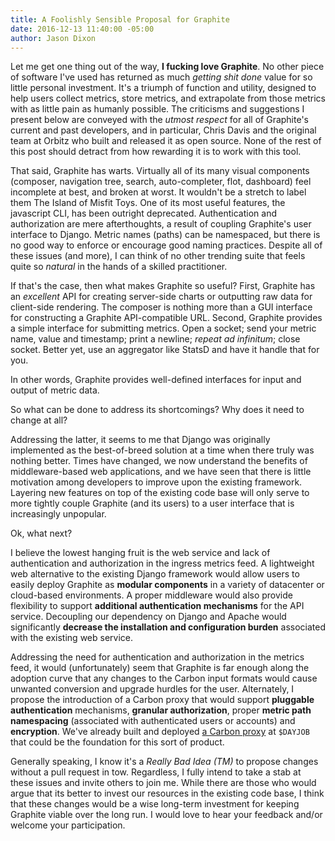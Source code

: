 ```yaml
---
title: A Foolishly Sensible Proposal for Graphite
date: 2016-12-13 11:40:00 -05:00
author: Jason Dixon
---
```


Let me get one thing out of the way, **I fucking love Graphite**. No other piece of software I've used has returned as much *getting shit done* value for so little personal investment. It's a triumph of function and utility, designed to help users collect metrics, store metrics, and extrapolate from those metrics with as little pain as humanly possible. The criticisms and suggestions I present below are conveyed with the *utmost respect* for all of Graphite's current and past developers, and in particular, Chris Davis and the original team at Orbitz who built and released it as open source. None of the rest of this post should detract from how rewarding it is to work with this tool.

That said, Graphite has warts. Virtually all of its many visual components (composer, navigation tree, search, auto-completer, flot, dashboard) feel incomplete at best, and broken at worst. It wouldn't be a stretch to label them The Island of Misfit Toys. One of its most useful features, the javascript CLI, has been outright deprecated. Authentication and authorization are mere afterthoughts, a result of coupling Graphite's user interface to Django. Metric names (paths) can be namespaced, but there is no good way to enforce or encourage good naming practices. Despite all of these issues (and more), I can think of no other trending suite that feels quite so *natural* in the hands of a skilled practitioner.

If that's the case, then what makes Graphite so useful? First, Graphite has an *excellent* API for creating server-side charts or outputting raw data for client-side rendering. The composer is nothing more than a GUI interface for constructing a Graphite API-compatible URL. Second, Graphite provides a simple interface for submitting metrics. Open a socket; send your metric name, value and timestamp; print a newline; *repeat ad infinitum*; close socket. Better yet, use an aggregator like StatsD and have it handle that for you.

In other words, Graphite provides well-defined interfaces for input and output of metric data.

So what can be done to address its shortcomings? Why does it need to change at all?

Addressing the latter, it seems to me that Django was originally implemented as the best-of-breed solution at a time when there truly was nothing better. Times have changed, we now understand the benefits of middleware-based web applications, and we have seen that there is little motivation among developers to improve upon the existing framework. Layering new features on top of the existing code base will only serve to more tightly couple Graphite (and its users) to a user interface that is increasingly unpopular.

Ok, what next?

I believe the lowest hanging fruit is the web service and lack of authentication and authorization in the ingress metrics feed. A lightweight web alternative to the existing Django framework would allow users to easily deploy Graphite as **modular components** in a variety of datacenter or cloud-based environments. A proper middleware would also provide flexibility to support **additional authentication mechanisms** for the API service. Decoupling our dependency on Django and Apache would significantly **decrease the installation and configuration burden** associated with the existing web service.

Addressing the need for authentication and authorization in the metrics feed, it would (unfortunately) seem that Graphite is far enough along the adoption curve that any changes to the Carbon input formats would cause unwanted conversion and upgrade hurdles for the user. Alternately, I propose the introduction of a Carbon proxy that would support **pluggable authentication** mechanisms, **granular authorization**, proper **metric path namespacing** (associated with authenticated users or accounts) and **encryption**. We've already built and deployed [a Carbon proxy](https://github.com/obfuscurity/backstop) at `$DAYJOB` that could be the foundation for this sort of product.

Generally speaking, I know it's a *Really Bad Idea (TM)* to propose changes without a pull request in tow. Regardless, I fully intend to take a stab at these issues and invite others to join me. While there are those who would argue that its better to invest our resources in the existing code base, I think that these changes would be a wise long-term investment for keeping Graphite viable over the long run. I would love to hear your feedback and/or welcome your participation.